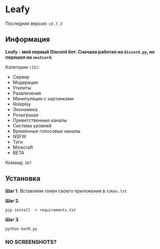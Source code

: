 # Leafy
Последняя версия: `v3.7.3`

## Информация
**Leafy - мой первый Discord бот. Сначала работал на `discord.py`, но перешел на `nextcord`.**

Категории `(15)`:
- Сервер
- Модерация
- Утилиты
- Развлечения
- Манипуляции с картинками
- Roleplay
- Экономика
- Розыгрыши
- Приветственные каналы
- Система уровней
- Временные голосовые каналы
- NSFW
- Тэги
- Minecraft
- BETA

Команд: `167`

## Установка
**Шаг 1**. Вставляем токен своего приложения в `token.txt`

**Шаг 2**.
```python
pip install -r requirements.txt
```

**Шаг 3**.
```python
python botR.py
```

### NO SCREENSHOTS?

